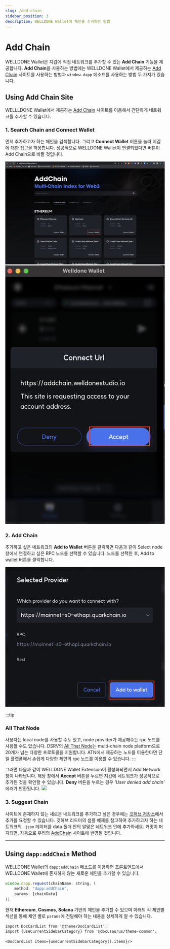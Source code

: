 ```yaml
---
slug: /add-chain
sidebar_position: 3
description: WELLDONE Wallet에 체인을 추가하는 방법
---
```


# Add Chain

WELLDONE Wallet은 지갑에 직접 네트워크를 추가할 수 있는 **Add Chain** 기능을 제공합니다. **Add Chain**을 사용하는 방법에는 WELLDONE Wallet에서 제공하는 [Add Chain](https://addchain.welldonestudio.io) 사이트를 사용하는 방법과 `window.dapp` 메소드를 사용하는 방법 두 가지가 있습니다.

## Using Add Chain Site

WELLLDONE Wallet에서 제공하는 [Add Chain](https://addchain.welldonestudio.io) 사이트를 이용해서 간단하게 네트워크를 추가할 수 있습니다.

### 1. Search Chain and Connect Wallet

먼저 추가하고자 하는 체인을 검색합니다. 그리고 **Connect Wallet** 버튼을 눌러 지갑에 대한 접근을 허용합니다. 성공적으로 WELLDONE Wallet이 연결되었다면 버튼이 Add Chain으로 바뀔 것입니다.

![Connect Wallet](img/connect_wallet.png?raw=true 'Connect Wallet')
![Connect Wallet](img/addchain.png?raw=true 'Connect Wallet')

### 2. Add Chain

추가하고 싶은 네트워크의 **Add to Wallet** 버튼을 클릭하면 다음과 같이 Select node 창에서 연결하고 싶은 RPC 노드를 선택할 수 있습니다. 노드를 선택한 후, Add to wallet 버튼을 클릭합니다.

![Connect Wallet](img/add_to_wallet.png?raw=true 'Add Chain to Wallet')

:::tip

### All That Node

사용자는 local node를 사용할 수도 있고, node provider가 제공해주는 rpc 노드를 사용할 수도 있습니다. DSRV의 [All That Node](https://docs.allthatnode.com/)는 multi-chain node platform으로 20개가 넘는 다양한 프로토콜을 지원합니다. ATN에서 제공하는 노드를 이용한다면 단일 플랫폼에서 손쉽게 다양한 체인의 rpc 노드를 이용할 수 있습니다.
:::

그러면 다음과 같이 WELLDONE Wallet Extension이 활성화되면서 Add Network 창이 나타납니다. 해당 창에서 **Accept** 버튼을 누르면 지갑에 네트워크가 성공적으로 추가된 것을 확인할 수 있습니다. **Deny** 버튼을 누르는 경우 _'User denied add chain'_ 에러가 반환됩니다.
<img src='https://user-images.githubusercontent.com/70956926/177306368-292f4e11-2f09-4dab-a304-a43a3c460693.png' width='500' />

### 3. Suggest Chain

사이트에 존재하지 않는 새로운 네트워크를 추가하고 싶은 경우에는 [깃허브 저장소](https://github.com/dsrvlabs/wds-addchain-data-list)에서 추가를 요청할 수 있습니다.
깃허브 리드미의 샘플 예제를 참고하여 추가하고자 하는 네트워크의 `.json` 데이터를 data 폴더 안의 알맞은 네트워크 안에 추가하세요. 커밋이 머지되면, 자동으로 우리의 [AddChain](https://addchain.welldonestudio.io) 사이트에 반영될 것입니다.

---

## Using `dapp:addChain` Method

WELLDONE Wallet의 `dapp:addChain` 메소드를 이용하면 프론트엔드에서 WELLDONE Wallet에 존재하지 않는 새로운 체인을 추가할 수 있습니다.

```javascript
window.dapp.request(chainName: string, (
    method: "dapp:addChain",
    params: [chainData]
))
```

현재 **Ethereum**, **Cosmos**, **Solana** 기반의 체인을 추가할 수 있으며 아래의 각 체인별 섹션을 통해 체인 별로 `params`에 전달해야 하는 내용을 상세하게 알 수 있습니다.

```mdx-code-block
import DocCardList from '@theme/DocCardList';
import {useCurrentSidebarCategory} from '@docusaurus/theme-common';

<DocCardList items={useCurrentSidebarCategory().items}/>
```
